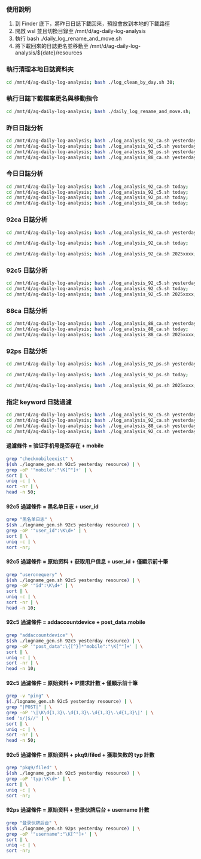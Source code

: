 ### 使用說明
1. 到 Finder 底下，將昨日日誌下載回來，預設會放到本地的下載路徑
2. 開啟 wsl 並且切換目錄至 /mnt/d/ag-daily-log-analysis
3. 執行 bash ./daily_log_rename_and_move.sh
4. 將下載回來的日誌更名並移動至 /mnt/d/ag-daily-log-analysis/${date}/resources

### 執行清理本地日誌資料夾
```bash
cd /mnt/d/ag-daily-log-analysis; bash ./log_clean_by_day.sh 30;
```

### 執行日誌下載檔案更名與移動指令
```bash
cd /mnt/d/ag-daily-log-analysis; bash ./daily_log_rename_and_move.sh;
```

### 昨日日誌分析
```bash
cd /mnt/d/ag-daily-log-analysis; bash ./log_analysis_92_ca.sh yesterday;
cd /mnt/d/ag-daily-log-analysis; bash ./log_analysis_92_c5.sh yesterday;
cd /mnt/d/ag-daily-log-analysis; bash ./log_analysis_92_ps.sh yesterday;
cd /mnt/d/ag-daily-log-analysis; bash ./log_analysis_88_ca.sh yesterday;
```

### 今日日誌分析
```bash
cd /mnt/d/ag-daily-log-analysis; bash ./log_analysis_92_ca.sh today;
cd /mnt/d/ag-daily-log-analysis; bash ./log_analysis_92_c5.sh today;
cd /mnt/d/ag-daily-log-analysis; bash ./log_analysis_92_ps.sh today;
cd /mnt/d/ag-daily-log-analysis; bash ./log_analysis_88_ca.sh today;
```

### 92ca 日誌分析

```bash
cd /mnt/d/ag-daily-log-analysis; bash ./log_analysis_92_ca.sh yesterday;
```

```bash
cd /mnt/d/ag-daily-log-analysis; bash ./log_analysis_92_ca.sh today;
```

```bash
cd /mnt/d/ag-daily-log-analysis; bash ./log_analysis_92_ca.sh 2025xxxx;
```

### 92c5 日誌分析

```bash
cd /mnt/d/ag-daily-log-analysis; bash ./log_analysis_92_c5.sh yesterday;
cd /mnt/d/ag-daily-log-analysis; bash ./log_analysis_92_c5.sh today;
cd /mnt/d/ag-daily-log-analysis; bash ./log_analysis_92_c5.sh 2025xxxx;
```

### 88ca 日誌分析
```bash
cd /mnt/d/ag-daily-log-analysis; bash ./log_analysis_88_ca.sh yesterday;
cd /mnt/d/ag-daily-log-analysis; bash ./log_analysis_88_ca.sh today;
cd /mnt/d/ag-daily-log-analysis; bash ./log_analysis_88_ca.sh 2025xxxx;
```

### 92ps 日誌分析

```bash
cd /mnt/d/ag-daily-log-analysis; bash ./log_analysis_92_ps.sh yesterday;
```

```bash
cd /mnt/d/ag-daily-log-analysis; bash ./log_analysis_92_ps.sh today;
```

```bash
cd /mnt/d/ag-daily-log-analysis; bash ./log_analysis_92_ps.sh 2025xxxx;
```

### 指定 keyword 日誌過濾
```bash
cd /mnt/d/ag-daily-log-analysis; bash ./log_analysis_92_c5.sh yesterday '36.138.60.101';
cd /mnt/d/ag-daily-log-analysis; bash ./log_analysis_92_ca.sh yesterday 'Failed|Undefined';
cd /mnt/d/ag-daily-log-analysis; bash ./log_analysis_88_ca.sh yesterday 'Failed|Undefined';
cd /mnt/d/ag-daily-log-analysis; bash ./log_analysis_92_cs.sh yesterday 'Failed|Undefined';
```

#### 過濾條件 = 验证手机号是否存在 + mobile
```bash
grep "checkmobileexist" \
$(sh ./logname_gen.sh 92c5 yesterday resource) | \
grep -oP '"mobile":"\K[^"]+' | \
sort | \
uniq -c | \
sort -nr | \
head -n 50;
```

#### 92c5 過濾條件 = 黑名单日志 + user_id
```bash
grep "黑名单日志" \
$(sh ./logname_gen.sh 92c5 yesterday resource) | \
grep -oP '"user_id":\K\d+' | \
sort | \
uniq -c | \
sort -nr;
```

#### 92c5 過濾條件 = 原始资料 + 获取用户信息 + user_id + 僅顯示前十筆
```bash
grep "useronequery" \
$(sh ./logname_gen.sh 92c5 yesterday resource) | \
grep -oP '"id":\K\d+' | \
sort | \
uniq -c | \
sort -nr | \
head -n 10;
```

#### 92c5 過濾條件 = addaccountdevice + post_data.mobile
```bash
grep "addaccountdevice" \
$(sh ./logname_gen.sh 92c5 yesterday resource) | \
grep -oP '"post_data":\{[^}]*"mobile":"\K[^"]+' | \
sort | \
uniq -c | \
sort -nr | \
head -n 10;
```

#### 92c5 過濾條件 = 原始资料 + IP請求計數 + 僅顯示前十筆
```bash
grep -v "ping" \
$(./logname_gen.sh 92c5 yesterday resource) | \
grep "|POST|" | \
grep -oP '\|\K\d{1,3}\.\d{1,3}\.\d{1,3}\.\d{1,3}\|' | \
sed 's/|$//' | \
sort | \
uniq -c | \
sort -nr | \
head -n 50;
```

#### 92c5 過濾條件 = 原始资料 + pkq9/filed + 獲取失敗的 typ 計數
```bash
grep "pkq9/filed" \
$(sh ./logname_gen.sh 92c5 yesterday resource) | \
grep -oP 'typ:\K\d+' | \
sort | \
uniq -c | \
sort -nr;
```

#### 92ps 過濾條件 = 原始资料 + 登录伙牌后台 + username 計數
```bash
grep "登录伙牌后台" \
$(sh ./logname_gen.sh 92ps yesterday resource) | \
grep -oP '"username":"\K[^"]+' | \
sort | \
uniq -c | \
sort -nr;
```